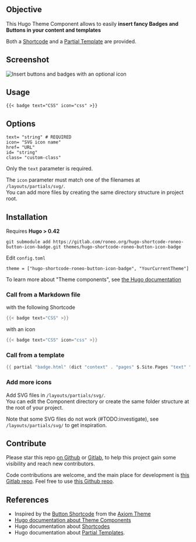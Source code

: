 

## Objective

This Hugo Theme Component allows to easily **insert fancy Badges and Buttons in your content and templates**

Both a [Shortcode](https://gohugo.io/content-management/shortcodes/) and a [Partial Template](https://gohugo.io/templates/partials/) are provided.

## Screenshot

![Insert buttons and badges with an optional icon](https://roneo.org/illustrations/hugo-shortcode-roneo-button-icon-badge/hugo-shortcode-roneo-button-icon-badge-screenshot.jpg)

## Usage

```
{{< badge text="CSS" icon="css" >}}
```

## Options

```
text= "string" # REQUIRED
icon= "SVG icon name"
href= "URL"
id= "string"
class= "custom-class"
```

Only the `text` parameter is required.

The `icon` parameter must match one of the filenames at `/layouts/partials/svg/`.  
You can add more files by creating the same directory structure in project root.


## Installation

Requires **Hugo > 0.42**

    git submodule add https://gitlab.com/roneo.org/hugo-shortcode-roneo-button-icon-badge.git themes/hugo-shortcode-roneo-button-icon-badge

Edit `config.toml`

    theme = ["hugo-shortcode-roneo-button-icon-badge", "YourCurrentTheme"]

To learn more about "Theme components", see [the Hugo documentation](https://gohugo.io/hugo-modules/theme-components/)


### Call from a Markdown file

with the following Shortcode

```go
{{< badge text="CSS" >}}
```

with an icon

```go
{{< badge text="CSS" icon="css" >}}
```

### Call from a template

```go
{{ partial "badge.html" (dict "context" . "pages" $.Site.Pages "text" "Hi there" "icon" "git") }}
```

### Add more icons

Add SVG files in `/layouts/partials/svg/`.  
You can edit the Component directory or create the same folder structure at the root of your project.

Note that some SVG files do not work (#TODO:investigate), see `/layouts/partials/svg/` to get inspiration.

## Contribute

Please star this repo [on Github](https://github.com/RoneoOrg/hugo-shortcode-roneo-button-icon-badge) or [Gitlab](https://gitlab.com/Roneo/hugo-shortcode-roneo-button-icon-badge), to help this project gain some visibility and reach new contributors.

Code contributions are welcome, and the main place for development is [this Gitlab repo](https://gitlab.com/Roneo/hugo-shortcode-roneo-button-icon-badge). Feel free to use [this Github repo](https://github.com/RoneoOrg/hugo-shortcode-roneo-button-icon-badge).

## References

- Inspired by the [Button Shortcode](https://github.com/marketempower/axiom/blob/master/layouts/shortcodes/button.html) from the [Axiom Theme](https://www.axiomtheme.com/docs/shortcodes/#button)
- [Hugo documentation about Theme Components](https://gohugo.io/hugo-modules/theme-components/)
- Hugo documentation about [Shortcodes](https://gohugo.io/content-management/shortcodes/)
- Hugo documentation about [Partial Templates](https://gohugo.io/templates/partials/).